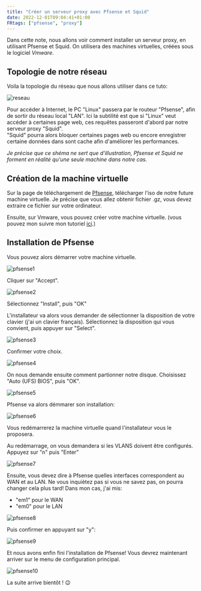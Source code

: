 ```yaml
---
title: "Créer un serveur proxy avec Pfsense et Squid"
date: 2022-12-01T09:04:41+01:00
FRtags: ["pfsense", "proxy"] 
---
```

Dans cette note, nous allons voir comment installer un serveur proxy, en utilisant Pfsense et Squid. On utilisera des machines virtuelles, créées sous le logiciel *Vmware*. 

## Topologie de notre réseau ## 

Voila la topologie du réseau que nous allons utiliser dans ce tuto: 

![reseau](/images/reseau.png)

Pour accéder à Internet, le PC "Linux" passera par le routeur "Pfsense", afin de sortir du réseau local "LAN". Ici la subtilité est que si "Linux" veut accéder à certaines page web, ces requêtes passeront d'abord par notre serveur proxy "Squid".    
"Squid" pourra alors bloquer certaines pages web ou encore enregistrer certaine données dans sont cache afin d'améliorer les performances.    

*Je précise que ce shéma ne sert que d'illustration, Pfsense et Squid ne forment en réalité qu'une seule machine dans notre cas.*

## Création de la machine virtuelle ##

Sur la page de téléchargement de [Pfsense](https://www.pfsense.org/download/), télécharger l'iso de notre future machine virtuelle. Je précise que vous allez obtenir fichier .gz, vous devez extraire ce fichier sur votre ordinateur.

Ensuite, sur Vmware, vous pouvez créer votre machine virtuelle. (vous pouvez mon suivre mon tutoriel [ici](/fr/notes/vmware).)



## Installation de Pfsense ##

Vous pouvez alors démarrer votre machine virtuelle. 

![pfsense1](/images/pfsense/pfsense1.png)

Cliquer sur "Accept".

![pfsense2](/images/pfsense/pfsense2.png)

Sélectionnez "Install", puis "OK"    

L'installateur va alors vous demander de sélectionner la disposition de votre clavier (j'ai un clavier français). Sélectionnez la disposition qui vous convient, puis appuyer sur "Select".

![pfsense3](/images/pfsense/pfsense3.png)

Confirmer votre choix.

![pfsense4](/images/pfsense/pfsense4.png)

On nous demande ensuite comment partionner notre disque. Choisissez "Auto (UFS) BIOS", puis "OK".

![pfsense5](/images/pfsense/pfsense5.png)

Pfsense va alors démmarer son installation:

![pfsense6](/images/pfsense/pfsense6.png)

Vous redémarrerez la machine virtuelle quand l'installateur vous le proposera.

Au redémarrage, on vous demandera si les VLANS doivent être configurés. Appuyez sur "n" puis "Enter"

![pfsense7](/images/pfsense/pfsense7.png)

Ensuite, vous devez dire à Pfsense quelles interfaces correspondent au WAN et au LAN. Ne vous inquiètez pas si vous ne savez pas, on pourra changer cela plus tard! 
Dans mon cas, j'ai mis:
- "em1" pour le WAN
- "em0" pour le LAN

![pfsense8](/images/pfsense/pfsense8.png)

Puis confirmer en appuyant sur "y": 

![pfsense9](/images/pfsense/pfsense9.png)

Et nous avons enfin fini l'installation de Pfsense! Vous devrez maintenant arriver sur le menu de configuration principal.

![pfsense10](/images/pfsense/pfsense10.png)


La suite arrive bientôt ! 😉



